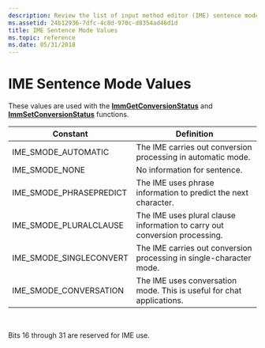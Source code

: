 ```yaml
---
description: Review the list of input method editor (IME) sentence mode values. These values are used with the ImmGetConversionStatus and ImmSetConversionStatus functions.
ms.assetid: 24b12936-7dfc-4c8d-970c-d8354ad46d1d
title: IME Sentence Mode Values
ms.topic: reference
ms.date: 05/31/2018
---
```


# IME Sentence Mode Values

These values are used with the [**ImmGetConversionStatus**](/windows/desktop/api/Imm/nf-imm-immgetconversionstatus) and [**ImmSetConversionStatus**](/windows/desktop/api/Imm/nf-imm-immsetconversionstatus) functions.



| Constant                  | Definition                                                                 |
|---------------------------|----------------------------------------------------------------------------|
| IME\_SMODE\_AUTOMATIC     | The IME carries out conversion processing in automatic mode.               |
| IME\_SMODE\_NONE          | No information for sentence.                                               |
| IME\_SMODE\_PHRASEPREDICT | The IME uses phrase information to predict the next character.             |
| IME\_SMODE\_PLURALCLAUSE  | The IME uses plural clause information to carry out conversion processing. |
| IME\_SMODE\_SINGLECONVERT | The IME carries out conversion processing in single-character mode.        |
| IME\_SMODE\_CONVERSATION  | The IME uses conversation mode. This is useful for chat applications.      |



 

Bits 16 through 31 are reserved for IME use.

 

 



